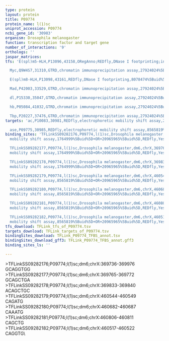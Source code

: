 ```yaml
---
type: protein
layout: protein
title: P09774
protein_name: l(1)sc
uniprot_accession: P09774
ncbi_gene_id: '30983'
organism: Drosophila melanogaster
function: transcription factor and target gene
number_of_interactions: '9'
orthologs: ''
jaspar_matrices: 
tfs: 'E(spl)m5-HLH,P13096,43158,ORegAnno;REDfly,DNase I footprinting;inferred by curator,8078474%5Buid%5D+OR+26578589%5Buid%5D+OR+20965965%5Buid%5D,Yes

  Myc,Q9W4S7,31310,GTRD,chromatin immunoprecipitation assay,27924024%5Buid%5D,No

  E(spl)m8-HLH,P13098,43161,REDfly,DNase I footprinting,8078474%5Buid%5D+OR+20965965%5Buid%5D,No

  Mad,P42003,33529,GTRD,chromatin immunoprecipitation assay,27924024%5Buid%5D,No

  dl,P15330,35047,GTRD,chromatin immunoprecipitation assay,27924024%5Buid%5D,No

  hb,P05084,41032,GTRD,chromatin immunoprecipitation assay,27924024%5Buid%5D,No

  Tbp,P20227,37476,GTRD,chromatin immunoprecipitation assay,27924024%5Buid%5D,No'
targets: 'ac,P10083,30981,REDfly,electrophoretic mobility shift assay,20965965%5Buid%5D+OR+1764999%5Buid%5D,Yes

  ase,P09775,30985,REDfly,electrophoretic mobility shift assay,8565819%5Buid%5D+OR+20965965%5Buid%5D,Yes'
binding_sites: 'TFLinkSS09282176,P09774,l(1)sc,Drosophila melanogaster,dm6,chrX,369736,369976,-,dm6&position=chrX:369736-369976,electrophoretic
  mobility shift assay,1764999%5Buid%5D+OR+20965965%5Buid%5D,REDfly,Yes,2

  TFLinkSS09282177,P09774,l(1)sc,Drosophila melanogaster,dm6,chrX,369765,369772,-,dm6&position=chrX:369765-369772,electrophoretic
  mobility shift assay,1764999%5Buid%5D+OR+20965965%5Buid%5D,REDfly,Yes,0

  TFLinkSS09282178,P09774,l(1)sc,Drosophila melanogaster,dm6,chrX,369833,369840,-,dm6&position=chrX:369833-369840,electrophoretic
  mobility shift assay,1764999%5Buid%5D+OR+20965965%5Buid%5D,REDfly,Yes,0

  TFLinkSS09282179,P09774,l(1)sc,Drosophila melanogaster,dm6,chrX,460544,460549,-,dm6&position=chrX:460544-460549,electrophoretic
  mobility shift assay,8565819%5Buid%5D+OR+20965965%5Buid%5D,REDfly,Yes,0

  TFLinkSS09282180,P09774,l(1)sc,Drosophila melanogaster,dm6,chrX,460682,460687,-,dm6&position=chrX:460682-460687,electrophoretic
  mobility shift assay,8565819%5Buid%5D+OR+20965965%5Buid%5D,REDfly,Yes,0

  TFLinkSS09282181,P09774,l(1)sc,Drosophila melanogaster,dm6,chrX,460806,460811,-,dm6&position=chrX:460806-460811,electrophoretic
  mobility shift assay,8565819%5Buid%5D+OR+20965965%5Buid%5D,REDfly,Yes,0

  TFLinkSS09282182,P09774,l(1)sc,Drosophila melanogaster,dm6,chrX,460517,460522,-,dm6&position=chrX:460517-460522,electrophoretic
  mobility shift assay,8565819%5Buid%5D+OR+20965965%5Buid%5D,REDfly,Yes,0'
tfs_download: TFLink_tfs_of_P09774.tsv
targets_download: TFLink_targets_of_P09774.tsv
bindingSites_download: TFLink_P09774_TFBS_annot.tsv
bindingSites_download_gff3: TFLink_P09774_TFBS_annot.gff3
binding_sites_ls: ''

---
```

\>TFLinkSS09282176;P09774;l(1)sc;dm6;chrX:369736-369976\GCAGGTGG\\>TFLinkSS09282177;P09774;l(1)sc;dm6;chrX:369765-369772\GCAGCTGA\\>TFLinkSS09282178;P09774;l(1)sc;dm6;chrX:369833-369840\ACAGCTGC\\>TFLinkSS09282179;P09774;l(1)sc;dm6;chrX:460544-460549\CAGATG\\>TFLinkSS09282180;P09774;l(1)sc;dm6;chrX:460682-460687\CAAATG\\>TFLinkSS09282181;P09774;l(1)sc;dm6;chrX:460806-460811\CAGCTG\\>TFLinkSS09282182;P09774;l(1)sc;dm6;chrX:460517-460522\CAGGTG\